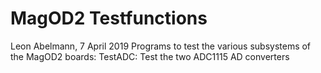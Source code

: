 # MagOD2 Testfunctions
Leon Abelmann, 7 April 2019
Programs to test the various subsystems of the MagOD2 boards:
TestADC: Test the two ADC1115 AD converters
